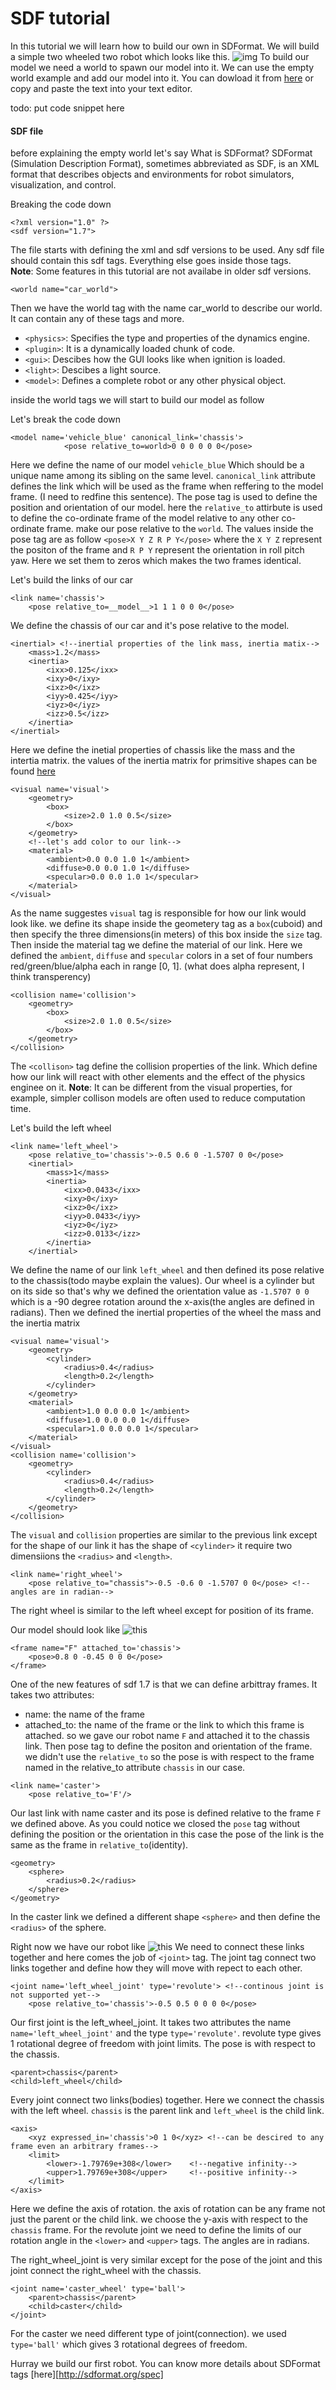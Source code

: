 # SDF tutorial

In this tutorial we will learn how to build our own in SDFormat. We will build a simple two wheeled two robot which looks like this.
![img]()
To build our model we need a world to spawn our model into it. We can use the empty world example and add our model into it. You can dowload it from [here](https:) or copy and paste the text into your text editor.

todo: put code snippet here 

#### SDF file

before explaining the empty world let's say What is SDFormat?
SDFormat (Simulation Description Format), sometimes abbreviated as SDF, is an XML format that describes objects and environments for robot simulators, visualization, and control.

Breaking the code down

~~~
<?xml version="1.0" ?>
<sdf version="1.7">
~~~

The file starts with defining the xml and sdf versions to be used. Any sdf file should contain this sdf tags. Everything else goes inside those tags.<br/>
**Note**: Some features in this tutorial are not availabe in older sdf versions.<br/>

~~~
<world name="car_world">
~~~

Then we have the world tag with the name car_world to describe our world. It can contain any of these tags and more.

* `<physics>`: Specifies the type and properties of the dynamics engine.
* `<plugin>`: It is a dynamically loaded chunk of code.
* `<gui>`: Descibes how the GUI looks like when ignition is loaded.
* `<light>`: Descibes a light source.
* `<model>`: Defines a complete robot or any other physical object.

inside the world tags we will start to build our model as follow 

Let's break the code down

~~~
<model name='vehicle_blue' canonical_link='chassis'>
            <pose relative_to=world>0 0 0 0 0 0</pose>
~~~

Here we define the name of our model `vehicle_blue` Which should be a unique name among its sibling on the same level. `canonical_link` attribute defines the link which will be used as the frame when reffering to the model frame. (I need to redfine this sentence). The pose tag is used to define the position and orientation of our model. here the `relative_to` attirbute is used to define the co-ordinate frame of the model relative to any other co-ordinate frame. make our pose relative to the `world`. The values inside the pose tag are as follow `<pose>X Y Z R P Y</pose>` where the `X Y Z` represent the positon of the frame and `R P Y` represent the orientation in roll pitch yaw. Here we set them to zeros which makes the two frames identical.

Let's build the links of our car
~~~
<link name='chassis'>
    <pose relative_to=__model__>1 1 1 0 0 0</pose>
~~~
We define the chassis of our car and it's pose relative to the model. 

~~~
<inertial> <!--inertial properties of the link mass, inertia matix-->
    <mass>1.2</mass>
    <inertia>
        <ixx>0.125</ixx>
        <ixy>0</ixy>
        <ixz>0</ixz>
        <iyy>0.425</iyy>
        <iyz>0</iyz>
        <izz>0.5</izz>
    </inertia>
</inertial>
~~~
Here we define the inetial properties of chassis like the mass and the intertia matrix. the values of the inertia matrix for primsitive shapes can be found [here](http://sdformat.org/tutorials?tut=spec_model_kinematics&cat=specification&#joint)

~~~
<visual name='visual'>
    <geometry>
        <box>
            <size>2.0 1.0 0.5</size> 
        </box>
    </geometry>
    <!--let's add color to our link-->
    <material>
        <ambient>0.0 0.0 1.0 1</ambient>
        <diffuse>0.0 0.0 1.0 1</diffuse>
        <specular>0.0 0.0 1.0 1</specular>
    </material>
</visual>
~~~
As the name suggestes `visual` tag is responsible for how our link would look like.
we define its shape inside the geometery tag as a `box`(cuboid) and then specify the three dimensions(in meters) of this box inside the `size` tag. Then inside the material tag we define the material of our link. Here we defined the `ambient`, `diffuse` and `specular` colors in a set of four numbers red/green/blue/alpha each in range [0, 1]. (what does alpha represent, I think transperency)

~~~
<collision name='collision'> 
    <geometry>
        <box>
            <size>2.0 1.0 0.5</size>
        </box>
    </geometry>
</collision>
~~~
The `<collison>` tag define the collision properties of the link. Which define how our link will react with other elements and the effect of the physics enginee on it.
**Note**: It can be different from the visual properties, for example, simpler collison models are often used to reduce computation time.

Let's build the left wheel
~~~
<link name='left_wheel'>
    <pose relative_to='chassis'>-0.5 0.6 0 -1.5707 0 0</pose>
    <inertial>
        <mass>1</mass>
        <inertia>
            <ixx>0.0433</ixx>
            <ixy>0</ixy>
            <ixz>0</ixz>
            <iyy>0.0433</iyy>
            <iyz>0</iyz>
            <izz>0.0133</izz>
        </inertia>
    </inertial>
~~~

We define the name of our link `left_wheel` and then defined its pose relative to the chassis(todo maybe explain the values). Our wheel is a cylinder but on its side so that's why we defined the orientation value as `-1.5707 0 0` which is a -90 degree rotation around the x-axis(the angles are defined in radians).
Then we defined the inertial properties of the wheel the mass and the inertia matrix

~~~
<visual name='visual'>
    <geometry>
        <cylinder>
            <radius>0.4</radius> 
            <length>0.2</length>
        </cylinder>
    </geometry>
    <material>
        <ambient>1.0 0.0 0.0 1</ambient>
        <diffuse>1.0 0.0 0.0 1</diffuse>
        <specular>1.0 0.0 0.0 1</specular>
    </material>
</visual>
<collision name='collision'>
    <geometry>
        <cylinder>
            <radius>0.4</radius>
            <length>0.2</length>
        </cylinder>
    </geometry>
</collision>
~~~
The `visual` and `collision` properties are similar to the previous link except for the shape of our link it has the shape of `<cylinder>` it require two dimensiions the `<radius>` and `<length>`. 

~~~
<link name='right_wheel'>
    <pose relative_to="chassis">-0.5 -0.6 0 -1.5707 0 0</pose> <!--angles are in radian-->
~~~

The right wheel is similar to the left wheel except for position of its frame.

Our model should look like ![this]()

~~~
<frame name="F" attached_to='chassis'>
    <pose>0.8 0 -0.45 0 0 0</pose>
</frame>
~~~
One of the new features of sdf 1.7 is that we can define arbittray frames. It takes two attributes:
* name: the name of the frame
* attached_to: the name of the frame or the link to which this frame is attached.
so we gave our robot name `F` and attached it to the chassis link. Then pose tag to define the positon and orientation of the frame. we didn't use the `relative_to` so the pose is with respect to the frame named in the relative_to attribute `chassis` in our case.

~~~
<link name='caster'>
    <pose relative_to='F'/>
~~~
Our last link with name caster and its pose is defined relative to the frame `F` we defined above. As you could notice we closed the `pose` tag without defining the position or the orientation in this case the pose of the link is the same as the frame in `relative_to`(identity).

~~~
<geometry>
    <sphere>
        <radius>0.2</radius>
    </sphere>
</geometry>
~~~
In the caster link we defined a different shape `<sphere>` and then define the `<radius>` of the sphere.

Right now we have our robot like ![this]()
We need to connect these links together and here comes the job of `<joint>` tag. The joint tag connect two links together and define how they will move with repect to each other.

~~~
<joint name='left_wheel_joint' type='revolute'> <!--continous joint is not supported yet-->
    <pose relative_to='chassis'>-0.5 0.5 0 0 0 0</pose>
~~~
Our first joint is the left_wheel_joint. It takes two attributes the name `name='left_wheel_joint'` and the type `type='revolute'`. revolute type gives 1 rotational degree of freedom with joint limits.
The pose is with respect to the chassis.

~~~
<parent>chassis</parent>
<child>left_wheel</child>
~~~
Every joint connect two links(bodies) together. Here we connect the chassis with the left wheel. `chassis` is the parent link and `left_wheel` is the child link.

~~~
<axis>
    <xyz expressed_in='chassis'>0 1 0</xyz> <!--can be descired to any frame even an arbitrary frames-->
    <limit>
        <lower>-1.79769e+308</lower>    <!--negative infinity-->
        <upper>1.79769e+308</upper>     <!--positive infinity-->
    </limit>
</axis>
~~~

Here we define the axis of rotation. the axis of rotation can be any frame not just the parent or the child link. we choose the y-axis with respect to the `chassis` frame. For the revolute joint we need to define the limits of our rotation angle in the `<lower>` and `<upper>` tags. The angles are in radians.

The right_wheel_joint is very similar except for the pose of the joint and this joint connect the right_wheel with the chassis.

~~~
<joint name='caster_wheel' type='ball'>
    <parent>chassis</parent>
    <child>caster</child>
</joint>
~~~
For the caster we need different type of joint(connection). we used `type='ball'` which gives 3 rotational degrees of freedom.

Hurray we build our first robot. You can know more details about SDFormat tags [here][http://sdformat.org/spec] 